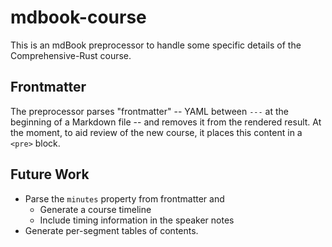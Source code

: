 # mdbook-course

This is an mdBook preprocessor to handle some specific details of the
Comprehensive-Rust course.

## Frontmatter

The preprocessor parses "frontmatter" -- YAML between `---` at the beginning of
a Markdown file -- and removes it from the rendered result. At the moment, to
aid review of the new course, it places this content in a `<pre>` block.

## Future Work

* Parse the `minutes` property from frontmatter and
  * Generate a course timeline
  * Include timing information in the speaker notes
* Generate per-segment tables of contents.
